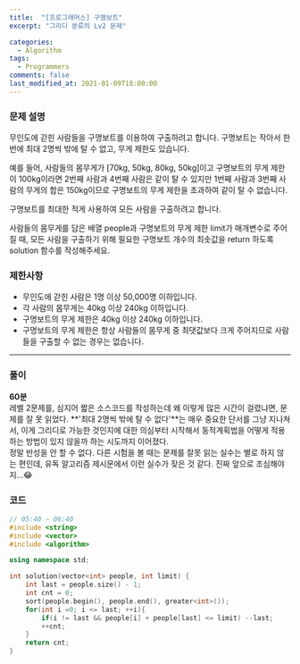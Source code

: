 ```yaml
---
title:  "[프로그래머스] 구명보트"
excerpt: "그리디 분류의 Lv2 문제"

categories:
  - Algorithm
tags:
  - Programmers
comments: false
last_modified_at: 2021-01-09T18:00:00
---
```

### 문제 설명
무인도에 갇힌 사람들을 구명보트를 이용하여 구출하려고 합니다. 구명보트는 작아서 한 번에 최대 2명씩 밖에 탈 수 없고, 무게 제한도 있습니다.

예를 들어, 사람들의 몸무게가 [70kg, 50kg, 80kg, 50kg]이고 구명보트의 무게 제한이 100kg이라면 2번째 사람과 4번째 사람은 같이 탈 수 있지만 1번째 사람과 3번째 사람의 무게의 합은 150kg이므로 구명보트의 무게 제한을 초과하여 같이 탈 수 없습니다.

구명보트를 최대한 적게 사용하여 모든 사람을 구출하려고 합니다.

사람들의 몸무게를 담은 배열 people과 구명보트의 무게 제한 limit가 매개변수로 주어질 때, 모든 사람을 구출하기 위해 필요한 구명보트 개수의 최솟값을 return 하도록 solution 함수를 작성해주세요.

### 제한사항
- 무인도에 갇힌 사람은 1명 이상 50,000명 이하입니다.
- 각 사람의 몸무게는 40kg 이상 240kg 이하입니다.
- 구명보트의 무게 제한은 40kg 이상 240kg 이하입니다.
- 구명보트의 무게 제한은 항상 사람들의 몸무게 중 최댓값보다 크게 주어지므로 사람들을 구출할 수 없는 경우는 없습니다.

---
### 풀이
**60분**  
레벨 2문제를, 심지어 짧은 소스코드를 작성하는데 왜 이렇게 많은 시간이 걸렸냐면, 문제를 잘 못 읽었다. **'최대 2명씩 밖에 탈 수 없다'**는 매우 중요한 단서를 그냥 지나쳐서, 이게 그리디로 가능한 것인지에 대한 의심부터 시작해서 동적계획법을 어떻게 적용하는 방법이 있지 않을까 하는 시도까지 이어졌다.  
정말 반성을 안 할 수 없다. 다른 시험을 볼 때는 문제를 잘못 읽는 실수는 별로 하지 않는 편인데, 유독 알고리즘 제시문에서 이런 실수가 잦은 것 같다. 진짜 앞으로 조심해야지...😂

### 코드
```c++
// 05:40 ~ 06:40
#include <string>
#include <vector>
#include <algorithm>

using namespace std;

int solution(vector<int> people, int limit) {
    int last = people.size() - 1;
    int cnt = 0;
    sort(people.begin(), people.end(), greater<int>());
    for(int i =0; i <= last; ++i){
        if(i != last && people[i] + people[last] <= limit) --last;
        ++cnt;
    }
    return cnt;
}
```